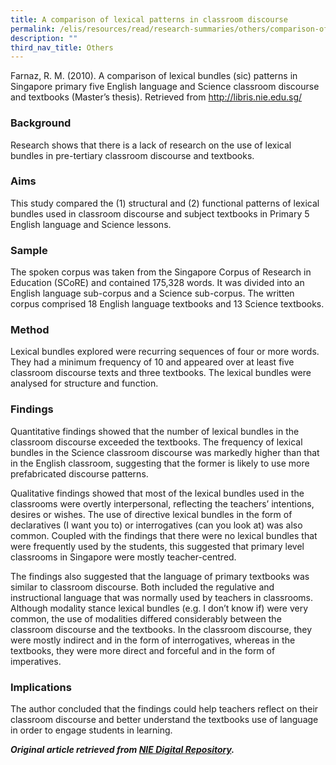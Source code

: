 ```yaml
---
title: A comparison of lexical patterns in classroom discourse
permalink: /elis/resources/read/research-summaries/others/comparison-of-lexical-patterns-in-classroom-discourse/
description: ""
third_nav_title: Others
---
```

Farnaz, R. M. (2010). A comparison of lexical bundles (sic) patterns in Singapore primary five English language and Science classroom discourse and textbooks (Master’s thesis). Retrieved from http://libris.nie.edu.sg/

### Background

Research shows that there is a lack of research on the use of lexical bundles in pre-tertiary classroom discourse and textbooks.

### Aims

This study compared the (1) structural and (2) functional patterns of lexical bundles used in classroom discourse and subject textbooks in Primary 5 English language and Science lessons.

### Sample

The spoken corpus was taken from the Singapore Corpus of Research in Education (SCoRE) and contained 175,328 words. It was divided into an English language sub-corpus and a Science sub-corpus. The written corpus comprised 18 English language textbooks and 13 Science textbooks.

### Method

Lexical bundles explored were recurring sequences of four or more words. They had a minimum frequency of 10 and appeared over at least five classroom discourse texts and three textbooks. The lexical bundles were analysed for structure and function.

### Findings

Quantitative findings showed that the number of lexical bundles in the classroom discourse exceeded the textbooks. The frequency of lexical bundles in the Science classroom discourse was markedly higher than that in the English classroom, suggesting that the former is likely to use more prefabricated discourse patterns.

Qualitative findings showed that most of the lexical bundles used in the classrooms were overtly interpersonal, reflecting the teachers’ intentions, desires or wishes. The use of directive lexical bundles in the form of declaratives (I want you to) or interrogatives (can you look at) was also common. Coupled with the findings that there were no lexical bundles that were frequently used by the students, this suggested that primary level classrooms in Singapore were mostly teacher-centred.

The findings also suggested that the language of primary textbooks was similar to classroom discourse. Both included the regulative and instructional language that was normally used by teachers in classrooms. Although modality stance lexical bundles (e.g. I don’t know if) were very common, the use of modalities differed considerably between the classroom discourse and the textbooks. In the classroom discourse, they were mostly indirect and in the form of interrogatives, whereas in the textbooks, they were more direct and forceful and in the form of imperatives.

### Implications

The author concluded that the findings could help teachers reflect on their classroom discourse and better understand the textbooks use of language in order to engage students in learning.


**_Original article retrieved from [NIE Digital Repository](https://repository.nie.edu.sg/)._**
